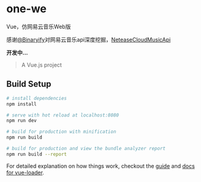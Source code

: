 # one-we

Vue，仿网易云音乐Web版

感谢[@Binaryify](https://github.com/Binaryify)对网易云音乐api深度挖掘，[NeteaseCloudMusicApi](https://github.com/Binaryify/NeteaseCloudMusicApi)


**开发中...**

> A Vue.js project

## Build Setup

``` bash
# install dependencies
npm install

# serve with hot reload at localhost:8080
npm run dev

# build for production with minification
npm run build

# build for production and view the bundle analyzer report
npm run build --report
```

For detailed explanation on how things work, checkout the [guide](http://vuejs-templates.github.io/webpack/) and [docs for vue-loader](http://vuejs.github.io/vue-loader).

